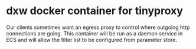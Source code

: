 # dxw docker container for tinyproxy

Our clients sometimes want an egress proxy to control where outgoing http
connections are going.
This container will be run as a daemon service in ECS and will allow the filter
list to be configured from parameter store.
